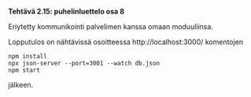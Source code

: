 **Tehtävä 2.15: puhelinluettelo osa 8**

Eriytetty kommunikointi palvelimen kanssa omaan moduuliinsa. 

Lopputulos on nähtävissä osoitteessa http://localhost:3000/ komentojen

    npm install
    npx json-server --port=3001 --watch db.json
    npm start
    
jälkeen.
